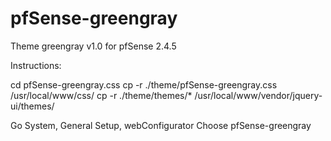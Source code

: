 # pfSense-greengray
Theme greengray v1.0 for pfSense 2.4.5

Instructions:

cd pfSense-greengray.css
cp -r ./theme/pfSense-greengray.css /usr/local/www/css/
cp -r ./theme/themes/* /usr/local/www/vendor/jquery-ui/themes/

Go System, General Setup, webConfigurator Choose pfSense-greengray
